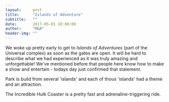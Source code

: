 ```yaml
---
layout:     post
title:      "Islands of Adventure"
subtitle:   ""
date:       2017-05-01 10:00:00
author:     "M&A"
header-img: ""
---
```


We woke up pretty early to get to *Islands of Adventures* (part of the Universal complex) as soon as the gates are open.
It will be hard to describe what we had experienced as it was truly amazing and unforgettable! We've mentioned before that people here know how to make a show and entertain - todays day just confirmed that statement.

Park is build from several 'islands' and each of thous 'islands' had a theme and an attraction.

The Incredible Hulk Coaster is a pretty fast and adrenaline-triggering ride.
